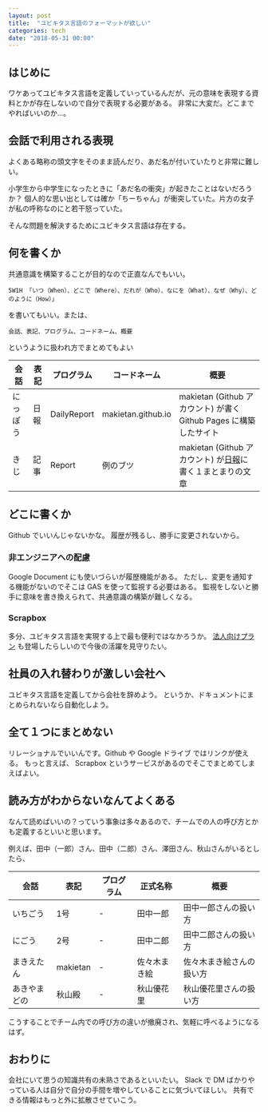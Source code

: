```yaml
---
layout: post
title:  "ユビキタス言語のフォーマットが欲しい"
categories: tech
date: "2018-05-31 00:00"
---
```


## はじめに

ワケあってユビキタス言語を定義していっているんだが、元の意味を表現する資料とかが存在しないので自分で表現する必要がある。
非常に大変だ。どこまでやればいいのか...。

## 会話で利用される表現

よくある略称の頭文字をそのまま読んだり、あだ名が付いていたりと非常に難しい。

小学生から中学生になったときに「あだ名の衝突」が起きたことはないだろうか？
個人的な思い出としては確か「ちーちゃん」が衝突していた。片方の女子が私の呼称なのにと若干怒っていた。

そんな問題を解決するためにユビキタス言語は存在する。

## 何を書くか

共通意識を構築することが目的なので正直なんでもいい。

```
5W1H 「いつ（When）、どこで（Where）、だれが（Who）、なにを（What）、なぜ（Why）、どのように（How）」
```

を書いてもいい。または、

```
会話、表記、プログラム、コードネーム、概要
```

というように扱われ方でまとめてもよい

|会話|表記|プログラム|コードネーム|概要|
|---|---|---|---|---|
|にっぽう|<a name="日報"></a>日報|DailyReport|makietan.github.io|makietan (Github アカウント) が書く Github Pages に構築したサイト|
|きじ|記事|Report|例のブツ|makietan (Github アカウント) が[日報](#日報)に書く１まとまりの文章|

## どこに書くか

Github でいいんじゃないかな。
履歴が残るし、勝手に変更されないから。

### 非エンジニアへの配慮

Google Document にも使いづらいが履歴機能がある。
ただし、変更を通知する機能がないのでそこは GAS を使って監視する必要はある。
監視をしないと勝手に意味を書き換えられて、共通意識の構築が難しくなる。

### Scrapbox

多分、ユビキタス言語を実現する上で最も便利ではなかろうか。
[法人向けプラン](https://scrapbox.io/pricing) も登場したらしいので今後の活躍を見守りたい。

## 社員の入れ替わりが激しい会社へ

ユビキタス言語を定義してから会社を辞めよう。
というか、ドキュメントにまとめられないなら自動化しよう。

## 全て１つにまとめない

リレーショナルでいいんです。Github や Google ドライブ ではリンクが使える。
もっと言えば、 Scrapbox というサービスがあるのでそこでまとめてしまえばよい。

## 読み方がわからないなんてよくある

なんて読めばいいの？っていう事象は多々あるので、チームでの人の呼び方とかも定義するといいと思います。

例えば、田中（一郎）さん、田中（二郎）さん、澤田さん、秋山さんがいるとしたら、

|会話|表記|プログラム|正式名称|概要|
|---|---|---|---|---|
|いちごう|1号|-|田中一郎|田中一郎さんの扱い方|
|にごう|2号|-|田中二郎|田中二郎さんの扱い方|
|まきえたん|makietan|-|佐々木まき絵|佐々木まき絵さんの扱い方|
|あきやまどの|秋山殿|-|秋山優花里|秋山優花里さんの扱い方|

こうすることでチーム内での呼び方の違いが撤廃され、気軽に呼べるようになるはず。

## おわりに

会社にいて思うの知識共有の未熟さであるといいたい。
Slack で DM ばかりやっている人は自分で自分の手間を増やしていることに気づいてほしい。
共有できる情報はもっと外に拡散させていこう。
